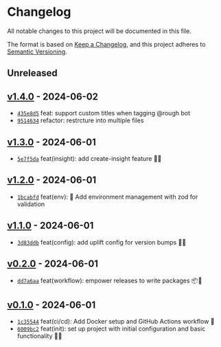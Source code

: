 # Changelog

All notable changes to this project will be documented in this file.

The format is based on [Keep a Changelog](https://keepachangelog.com/en/1.0.0/), and this project adheres to [Semantic Versioning](https://semver.org/spec/v2.0.0.html).

## Unreleased

## [v1.4.0](https://github.com/roughapp/discord-bot/releases/tag/v1.4.0) - 2024-06-02

- [`435e8d5`](https://github.com/roughapp/discord-bot/commit/435e8d5decd45d8803b7ed93fedb99a2e6704441) feat: support custom titles when tagging @rough bot
- [`9514634`](https://github.com/roughapp/discord-bot/commit/95146347a1687fee188501beae2450af9724cb34) refactor: restrcture into multiple files

## [v1.3.0](https://github.com/roughapp/discord-bot/releases/tag/v1.3.0) - 2024-06-01

- [`5e7f5da`](https://github.com/roughapp/discord-bot/commit/5e7f5daad24140a364d20347cf565be4097bc32c) feat(insight): add create-insight feature 🎉✨

## [v1.2.0](https://github.com/roughapp/discord-bot/releases/tag/v1.2.0) - 2024-06-01

- [`1bcabfd`](https://github.com/roughapp/discord-bot/commit/1bcabfd70db40cb1d5d482212f1fbaca3afc65d1) feat(env): 🎉 Add environment management with zod for validation

## [v1.1.0](https://github.com/roughapp/discord-bot/releases/tag/v1.1.0) - 2024-06-01

- [`3d83ddb`](https://github.com/roughapp/discord-bot/commit/3d83ddb3d57c56f493cbca6a1f589429355443ad) feat(config): add uplift config for version bumps 🎉🤖

## [v0.2.0](https://github.com/roughapp/discord-bot/releases/tag/v0.2.0) - 2024-06-01

- [`dd7a6aa`](https://github.com/roughapp/discord-bot/commit/dd7a6aac1b8d09c80b274133348d5e9518d61320) feat(workflow): empower releases to write packages 📦💪

## [v0.1.0](https://github.com/roughapp/discord-bot/releases/tag/v0.1.0) - 2024-06-01

- [`1c35544`](https://github.com/roughapp/discord-bot/commit/1c3554434bf4fc74f85a68cb43873df23a903889) feat(ci/cd): Add Docker setup and GitHub Actions workflow 🚀
- [`6009bc2`](https://github.com/roughapp/discord-bot/commit/6009bc261ec22bd4c37ac7be614c17bfad8b1283) feat(init): set up project with initial configuration and basic functionality 🚀🎉
